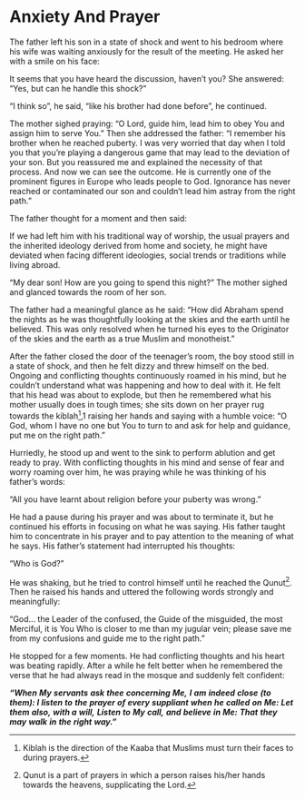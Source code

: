 Anxiety And Prayer
==================

The father left his son in a state of shock and went to his bedroom
where his wife was waiting anxiously for the result of the meeting. He
asked her with a smile on his face:

It seems that you have heard the discussion, haven’t you? She answered:
“Yes, but can he handle this shock?”

“I think so”, he said, “like his brother had done before”, he continued.

The mother sighed praying: “O Lord, guide him, lead him to obey You and
assign him to serve You.” Then she addressed the father: “I remember his
brother when he reached puberty. I was very worried that day when I told
you that you’re playing a dangerous game that may lead to the deviation
of your son. But you reassured me and explained the necessity of that
process. And now we can see the outcome. He is currently one of the
prominent figures in Europe who leads people to God. Ignorance has never
reached or contaminated our son and couldn’t lead him astray from the
right path.”

The father thought for a moment and then said:

If we had left him with his traditional way of worship, the usual
prayers and the inherited ideology derived from home and society, he
might have deviated when facing different ideologies, social trends or
traditions while living abroad.

“My dear son! How are you going to spend this night?” The mother sighed
and glanced towards the room of her son.

The father had a meaningful glance as he said: “How did Abraham spend
the nights as he was thoughtfully looking at the skies and the earth
until he believed. This was only resolved when he turned his eyes to the
Originator of the skies and the earth as a true Muslim and monotheist.”

After the father closed the door of the teenager’s room, the boy stood
still in a state of shock, and then he felt dizzy and threw himself on
the bed. Ongoing and conflicting thoughts continuously roamed in his
mind, but he couldn’t understand what was happening and how to deal with
it. He felt that his head was about to explode, but then he remembered
what his mother usually does in tough times; she sits down on her prayer
rug towards the kiblah[^1],1 raising her hands and saying with a humble
voice: “O God, whom I have no one but You to turn to and ask for help
and guidance, put me on the right path.”

Hurriedly, he stood up and went to the sink to perform ablution and get
ready to pray. With conflicting thoughts in his mind and sense of fear
and worry roaming over him, he was praying while he was thinking of his
father’s words:

“All you have learnt about religion before your puberty was wrong.”

He had a pause during his prayer and was about to terminate it, but he
continued his efforts in focusing on what he was saying. His father
taught him to concentrate in his prayer and to pay attention to the
meaning of what he says. His father’s statement had interrupted his
thoughts:

“Who is God?”

He was shaking, but he tried to control himself until he reached the
Qunut[^2]. Then he raised his hands and uttered the following words
strongly and meaningfully:

“God... the Leader of the confused, the Guide of the misguided, the most
Merciful, it is You Who is closer to me than my jugular vein; please
save me from my confusions and guide me to the right path.”

He stopped for a few moments. He had conflicting thoughts and his heart
was beating rapidly. After a while he felt better when he remembered the
verse that he had always read in the mosque and suddenly felt confident:

***“When*** ***My*** ***servants*** ***ask*** ***thee***
***concerning*** ***Me,*** ***I*** ***am*** ***indeed*** ***close***
***(to*** ***them): I*** ***listen*** ***to*** ***the*** ***prayer***
***of*** ***every*** ***suppliant*** ***when*** ***he*** ***called***
***on*** ***Me:*** ***Let*** ***them*** ***also,*** ***with a***
***will,*** ***Listen*** ***to*** ***My*** ***call,*** ***and***
***believe*** ***in*** ***Me:*** ***That*** ***they*** ***may***
***walk*** ***in*** ***the*** ***right*** ***way.”***

[^1]: Kiblah is the direction of the Kaaba that Muslims must turn their
faces to during prayers.

[^2]: Qunut is a part of prayers in which a person raises his/her hands
towards the heavens, supplicating the Lord.


